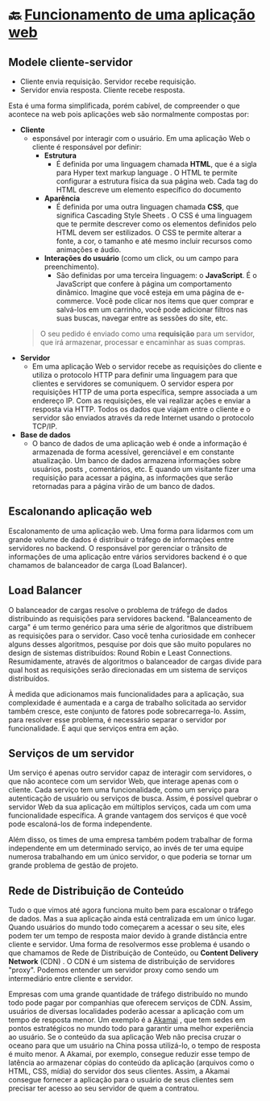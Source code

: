 # :back: [Funcionamento de uma aplicação web](../../../README.md#web-development)

## Modele cliente-servidor
* Cliente envia requisição. Servidor recebe requisição.
* Servidor envia resposta. Cliente recebe resposta.

Esta é uma forma simplificada, porém cabível, de compreender o que acontece na web pois aplicações web são normalmente compostas por:
* **Cliente**
    - esponsável por interagir com o usuário. Em uma aplicação Web o cliente é responsável por definir:
        - **Estrutura**
            - É definida por uma linguagem chamada **HTML**, que é a sigla para Hyper text markup language . O HTML te permite configurar a estrutura física da sua página web. Cada tag do HTML descreve um elemento específico do documento
        - **Aparência**
            - É definida por uma outra linguagen chamada **CSS**, que significa Cascading Style Sheets . O CSS é uma linguagem que te permite descrever como os elementos definidos pelo HTML devem ser estilizados. O CSS te permite alterar a fonte, a cor, o tamanho e até mesmo incluir recursos como animações e áudio.
        - **Interações do usuário** (como um click, ou um campo para preenchimento).
            - São definidas por uma terceira linguagem: o **JavaScript**. É o JavaScript que confere à página um comportamento dinâmico. Imagine que você esteja em uma página de e-commerce. Você pode clicar nos items que quer comprar e salvá-los em um carrinho, você pode adicionar filtros nas suas buscas, navegar entre as sessões do site, etc.
    > O seu pedido é enviado como uma **requisição** para um servidor, que irá armazenar, processar e encaminhar as suas compras.
* **Servidor**
    - Em uma aplicação Web o servidor recebe as requisições do cliente e utiliza o protocolo HTTP para definir uma linguagem para que clientes e servidores se comuniquem. O servidor espera por requisições HTTP de uma porta específica, sempre associada a um endereço IP. Com as requisições, ele vai realizar ações e enviar a resposta via HTTP. Todos os dados que viajam entre o cliente e o servidor são enviados através da rede Internet usando o protocolo TCP/IP.
* **Base de dados**
    - O banco de dados de uma aplicação web é onde a informação é armazenada de forma acessível, gerenciável e em constante atualização. Um banco de dados armazena informações sobre usuários, posts , comentários, etc. E quando um visitante fizer uma requisição para acessar a página, as informações que serão retornadas para a página virão de um banco de dados.



## Escalonando aplicação web
Escalonamento de uma aplicação web. Uma forma para lidarmos com um grande volume de dados é distribuir o tráfego de informações entre servidores no backend. O responsável por gerenciar o trânsito de informações de uma aplicação entre vários servidores backend é o que chamamos de balanceador de carga (Load Balancer). 

## Load Balancer
O balanceador de cargas resolve o problema de tráfego de dados distribuindo as requisições para servidores backend. "Balanceamento de carga" é um termo genérico para uma série de algoritmos que distribuem as requisições para o servidor. Caso você tenha curiosidade em conhecer alguns desses algoritmos, pesquise por dois que são muito populares no design de sistemas distribuídos: Round Robin e Least Connections. Resumidamente, através de algoritmos o balanceador de cargas divide para qual host as requisições serão direcionadas em um sistema de serviços distribuídos.

À medida que adicionamos mais funcionalidades para a aplicação, sua complexidade é aumentada e a carga de trabalho solicitada ao servidor também cresce, este conjunto de fatores pode sobrecarrega-lo. Assim, para resolver esse problema, é necessário separar o servidor por funcionalidade. É aqui que serviços entra em ação.

## Serviços de um servidor
Um serviço é apenas outro servidor capaz de interagir com servidores, o que não acontece com um servidor Web, que interage apenas com o cliente. Cada serviço tem uma funcionalidade, como um serviço para autenticação de usuário ou serviços de busca. Assim, é possível quebrar o servidor Web da sua aplicação em múltiplos serviços, cada um com uma funcionalidade específica. A grande vantagem dos serviços é que você pode escaloná-los de forma independente.

Além disso, os times de uma empresa também podem trabalhar de forma independente em um determinado serviço, ao invés de ter uma equipe numerosa trabalhando em um único servidor, o que poderia se tornar um grande problema de gestão de projeto.

## Rede de Distribuição de Conteúdo
Tudo o que vimos até agora funciona muito bem para escalonar o tráfego de dados. Mas a sua aplicação ainda está centralizada em um único lugar. Quando usuários do mundo todo começarem a acessar o seu site, eles podem ter um tempo de resposta maior devido à grande distância entre cliente e servidor. Uma forma de resolvermos esse problema é usando o que chamamos de Rede de Distribuição de Conteúdo, ou **Content Delivery Network** (CDN) . O CDN é um sistema de distribuição de servidores "proxy". Podemos entender um servidor proxy como sendo um intermediário entre cliente e servidor.

Empresas com uma grande quantidade de tráfego distribuído no mundo todo pode pagar por companhias que oferecem serviços de CDN. Assim, usuários de diversas localidades poderão acessar a aplicação com um tempo de resposta menor. Um exemplo é a [Akamai](https://www.akamai.com/br/pt/) , que tem sedes em pontos estratégicos no mundo todo para garantir uma melhor experiência ao usuário. Se o conteúdo da sua aplicação Web não precisa cruzar o oceano para que um usuário na China possa utilizá-lo, o tempo de resposta é muito menor. A Akamai, por exemplo, consegue reduzir esse tempo de latência ao armazenar cópias do conteúdo da aplicação (arquivos como o HTML, CSS, mídia) do servidor dos seus clientes. Assim, a Akamai consegue fornecer a aplicação para o usuário de seus clientes sem precisar ter acesso ao seu servidor de quem a contratou.